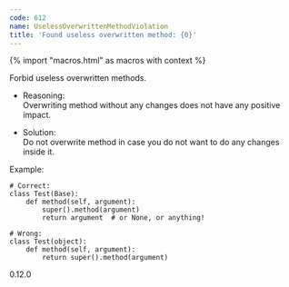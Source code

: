 ```yaml
---
code: 612
name: UselessOverwrittenMethodViolation
title: 'Found useless overwritten method: {0}'
---
```


{% import "macros.html" as macros with context %}

Forbid useless overwritten methods.

  - Reasoning:  
    Overwriting method without any changes does not have any positive
    impact.

  - Solution:  
    Do not overwrite method in case you do not want to do any changes
    inside it.

Example:

    # Correct:
    class Test(Base):
        def method(self, argument):
            super().method(argument)
            return argument  # or None, or anything!
    
    # Wrong:
    class Test(object):
        def method(self, argument):
            return super().method(argument)

<div class="versionadded">

0.12.0

</div>